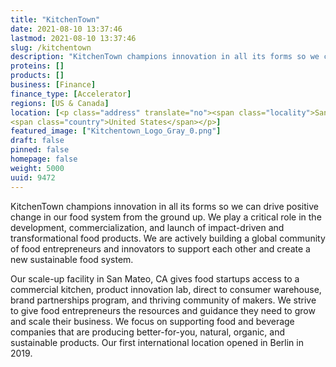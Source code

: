 ```yaml
---
title: "KitchenTown"
date: 2021-08-10 13:37:46
lastmod: 2021-08-10 13:37:46
slug: /kitchentown
description: "KitchenTown champions innovation in all its forms so we can drive positive change in our food system from the ground up. We play a critical role in the development, commercialization, and launch of impact-driven and transformational food products. We are actively building a global community of food entrepreneurs and innovators to support each other and create a new sustainable food system."
proteins: []
products: []
business: [Finance]
finance_type: [Accelerator]
regions: [US & Canada]
location: [<p class="address" translate="no"><span class="locality">San Mateo</span>, <span class="administrative-area">California</span> <span class="postal-code">94401</span><br>
<span class="country">United States</span></p>]
featured_image: ["Kitchentown_Logo_Gray_0.png"]
draft: false
pinned: false
homepage: false
weight: 5000
uuid: 9472
---
```

<p>KitchenTown champions innovation in all its forms so we can drive positive change in our food system from the ground up. We play a critical role in the development, commercialization, and launch of impact-driven and transformational food products. We are actively building a global community of food entrepreneurs and innovators to support each other and create a new sustainable food system.</p>
<p>Our scale-up facility in San Mateo, CA gives food startups access to a commercial kitchen, product innovation lab, direct to consumer warehouse, brand partnerships program, and thriving community of makers. We strive to give food entrepreneurs the resources and guidance they need to grow and scale their business. We focus on supporting food and beverage companies that are producing better-for-you, natural, organic, and sustainable products. Our first international location opened in Berlin in 2019.</p>
